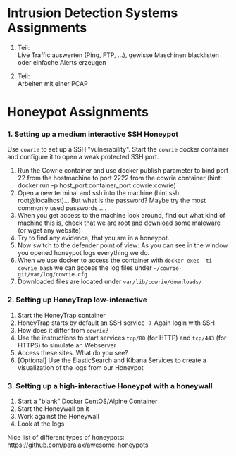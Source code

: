 # Intrusion Detection Systems Assignments
1. Teil: <br>
Live Traffic auswerten (Ping, FTP, ...), gewisse Maschinen blacklisten oder einfache Alerts erzeugen

2. Teil: <br>
Arbeiten mit einer PCAP

# Honeypot Assignments

### 1. Setting up a medium interactive SSH Honeypot 

Use `cowrie`  to set up a SSH "vulnerability".  Start the `cowrie`  docker container and configure it to open  a weak protected SSH port.

1. Run the Cowrie container and use docker publish parameter to bind port 22 from the hostmachine to port 2222 from the cowrie container (hint: docker run -p host_port:container_port cowrie:cowrie)
2. Open a new terminal and ssh into the machine (hint ssh root@localhost)... But what is the password? Maybe try the most commonly used passwords ....
3. When you get access to the machine look around, find out what kind of machine this is, check that we are root and download some maleware (or wget any website)
4. Try to find any evidence, that you are in a honeypot.
5. Now switch to the defender point of view: As you can see in the window you opened honeypot logs everything we do.
6. When we use docker to access the container with `docker exec -ti cowrie bash` we can access the log files under `~/cowrie-git/var/log/cowrie.cfg`
7. Downloaded files are located under `var/lib/cowrie/downloads/`



### 2. Setting up HoneyTrap low-interactive

1. Start the HoneyTrap container
2. HoneyTrap starts by default an SSH service -> Again login with SSH
3. How does it differ from `cowrie`?
4. Use the instructions to start services `tcp/80` (for HTTP) and `tcp/443` (for HTTPS) to simulate an Webserver
5. Access these sites. What do you see?
6. [Optional] Use the ElasticSearch and Kibana Services to create a visualization of the logs from our Honeypot

### 3. Setting up a high-interactive Honeypot with a honeywall
1. Start a "blank" Docker CentOS/Alpine Container 
2. Start the Honeywall on it
3. Work against the Honeywall
4. Look at the logs


Nice list of different types of honeypots:
<https://github.com/paralax/awesome-honeypots>
